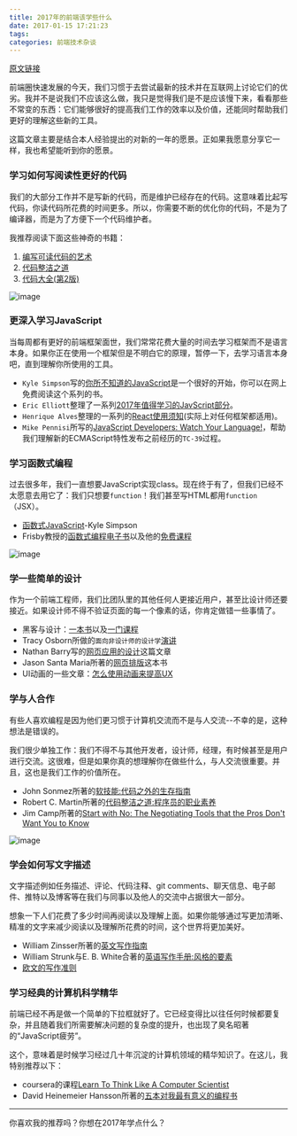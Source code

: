 ```yaml
---
title: 2017年的前端该学些什么
date: 2017-01-15 17:21:23
tags:
categories: 前端技术杂谈
---
```

<!--
@Author: Matthew Ge <geyuanjun>
@Date:   2017-01-08 12:58:59
@Email:  geyuanjun.sh@superjia.com
@Last modified by:   geyuanjun
@Last modified time: 2017-01-08 13:30:25
-->

[原文链接](https://medium.com/@sapegin/what-to-learn-in-2017-if-youre-a-frontend-developer-b6cfef46effd#.y2041qa6a)

前端圈快速发展的今天，我们习惯于去尝试最新的技术并在互联网上讨论它们的优劣。我并不是说我们不应该这么做，我只是觉得我们是不是应该慢下来，看看那些不常变的东西：它们能够很好的提高我们工作的效率以及价值，还能同时帮助我们更好的理解这些新的工具。

这篇文章主要是结合本人经验提出的对新的一年的愿景。正如果我愿意分享它一样，我也希望能听到你的愿景。

### 学习如何写阅读性更好的代码
我们的大部分工作并不是写新的代码，而是维护已经存在的代码。这意味着比起写代码，你读代码所花费的时间更多。所以，你需要不断的优化你的代码，不是为了编译器，而是为了方便下一个代码维护者。

我推荐阅读下面这些神奇的书籍：
1. [编写可读代码的艺术](https://www.amazon.cn/dp/B00E593N1U/ref=sr_1_1?ie=UTF8&qid=1483853472&sr=8-1&keywords=The+Art+of+Readable+Code)
2. [代码整洁之道](https://www.amazon.cn/%E4%BB%A3%E7%A0%81%E6%95%B4%E6%B4%81%E4%B9%8B%E9%81%93-%E9%A9%AC%E4%B8%81/dp/B0031M9GHC/ref=sr_1_1?ie=UTF8&qid=1483853395&sr=8-1&keywords=%E4%BB%A3%E7%A0%81%E4%B9%8B%E9%81%93)
3. [代码大全(第2版)](https://www.amazon.cn/%E4%BB%A3%E7%A0%81%E5%A4%A7%E5%85%A8-%E5%8F%B2%E8%92%82%E5%A4%AB%E2%80%A2%E8%BF%88%E5%85%8B%E5%BA%B7%E5%A5%88%E5%B0%94/dp/B0061XKRXA/ref=sr_1_1?ie=UTF8&qid=1483853520&sr=8-1&keywords=Code+Complete)

![image](https://cdn-images-1.medium.com/max/1000/1*YQGwR6skf705fovSLCbmXQ.jpeg)

### 更深入学习JavaScript
当每周都有更好的前端框架面世，我们常常花费大量的时间去学习框架而不是语言本身。如果你正在使用一个框架但是不明白它的原理，暂停一下，去学习语言本身吧，直到理解你所使用的工具。

- `Kyle Simpson`写的[你所不知道的JavaScript](https://github.com/getify/You-Dont-Know-JS)是一个很好的开始，你可以在网上免费阅读这个系列的书。
- `Eric Elliott`整理了一系列[2017年值得学习的JavScript部分](https://medium.com/javascript-scene/top-javascript-frameworks-topics-to-learn-in-2017-700a397b711#.kfur5n5sh)。
- `Henrique Alves`整理的一系列的[React使用须知](http://alves.im/blog/before-dive-into-react.html)(实际上对任何框架都适用)。
- `Mike Pennisi`所写的[JavaScript Developers: Watch Your Language!](https://bocoup.com/weblog/javascript-developers-watch-your-language)，帮助我们理解新的ECMAScript特性发布之前经历的`TC-39`过程。

### 学习函数式编程
过去很多年，我们一直想要JavaScript实现class。现在终于有了，但我们已经不太愿意去用它了：我们只想要`function`！我们甚至写HTML都用`function`（JSX）。
- [函数式JavaScript](https://github.com/getify/Functional-Light-JS)-Kyle Simpson
- Frisby教授的[函数式编程电子书](https://github.com/MostlyAdequate/mostly-adequate-guide)以及他的[免费课程](https://egghead.io/courses/professor-frisby-introduces-composable-functional-javascript)

![image](https://cdn-images-1.medium.com/max/1000/1*Helkj3sq3oVOc-dtjRgrYQ.jpeg)

### 学一些简单的设计
作为一个前端工程师，我们比团队里的其他任何人更接近用户，甚至比设计师还要接近。如果设计师不得不验证页面的每一个像素的话，你肯定做错一些事情了。
- 黑客与设计：[一本书](https://www.amazon.cn/%E9%BB%91%E5%AE%A2%E4%B8%8E%E8%AE%BE%E8%AE%A1-%E5%89%96%E6%9E%90%E8%AE%BE%E8%AE%A1%E4%B9%8B%E7%BE%8E%E7%9A%84%E7%A7%98%E5%AF%86-%E7%BE%8E-David-Kadavy/dp/B015316YEQ/ref=sr_1_1?ie=UTF8&qid=1483857096&sr=8-1&keywords=Design+for+Hackers)以及[一门课程](http://designforhackers.com/)
- Tracy Osborn所做的`面向非设计师的设计学`[演讲](https://www.youtube.com/watch?v=ZbrzdMaumNk&feature=youtu.be)
- Nathan Barry写的[网页应用的设计](http://nathanbarry.com/webapps/)这篇文章
- Jason Santa Maria所著的[网页排版](https://abookapart.com/products/on-web-typography)这本书
- UI动画的一些文章：[怎么使用动画来提高UX](http://babich.biz/how-to-use-animation-to-improve-ux/)

### 学与人合作

有些人喜欢编程是因为他们更习惯于计算机交流而不是与人交流--不幸的是，这种想法是错误的。

我们很少单独工作：我们不得不与其他开发者，设计师，经理，有时候甚至是用户进行交流。这很难，但是如果你真的想理解你在做些什么，与人交流很重要。并且，这也是我们工作的价值所在。

- John Sonmez所著的[软技能:代码之外的生存指南](https://www.amazon.cn/%E8%BD%AF%E6%8A%80%E8%83%BD-%E4%BB%A3%E7%A0%81%E4%B9%8B%E5%A4%96%E7%9A%84%E7%94%9F%E5%AD%98%E6%8C%87%E5%8D%97-%E7%BA%A6%E7%BF%B0%C2%B7Z-%E6%A3%AE%E6%A2%85%E5%85%B9/dp/B01IB086H4/ref=sr_1_1?ie=UTF8&qid=1483867234&sr=8-1&keywords=%E8%BD%AF%E6%8A%80%E8%83%BD)
- Robert C. Martin所著的[代码整洁之道:程序员的职业素养](https://www.amazon.cn/%E4%BB%A3%E7%A0%81%E6%95%B4%E6%B4%81%E4%B9%8B%E9%81%93-%E7%A8%8B%E5%BA%8F%E5%91%98%E7%9A%84%E8%81%8C%E4%B8%9A%E7%B4%A0%E5%85%BB-%E7%BD%97%E4%BC%AF%E7%89%B9%C2%B7C-%E9%A9%AC%E4%B8%81/dp/B01LZJ8L9J/ref=sr_1_2?ie=UTF8&qid=1483838514&sr=8-2&keywords=the+clean+code)
-  Jim Camp所著的[Start with No: The Negotiating Tools that the Pros Don't Want You to Know](https://www.amazon.cn/dp/B003EY7JEE/ref=sr_1_1?ie=UTF8&qid=1483867429&sr=8-1&keywords=Start+with+No)

![image](https://cdn-images-1.medium.com/max/1000/1*zv6BXllLujNl-vDqkXQMqw.jpeg)

### 学会如何写文字描述
文字描述例如任务描述、评论、代码注释、git comments、聊天信息、电子邮件、推特以及博客等在我们与同事以及他人的交流中占据很大一部分。

想象一下人们花费了多少时间再阅读以及理解上面。如果你能够通过写更加清晰、精准的文字来减少阅读以及理解所花费的时间，这个世界将更加美好。

- William Zinsser所著的[英文写作指南](https://www.amazon.cn/On-Writing-Well-%E5%A4%96%E6%96%87%E5%8E%9F%E7%89%88%E4%B9%A6%E4%BD%9C%E6%96%87-%E8%8B%B1%E6%96%87%E5%86%99%E4%BD%9C%E6%8C%87%E5%8D%97-2016%E6%96%B0%E7%89%88-%E5%A8%81%E5%BB%89%C2%B7%E6%B4%A5%E7%91%9F/dp/B01GFZIFGO/ref=sr_1_2?ie=UTF8&qid=1483868563&sr=8-2&keywords=On+Writing+Well)
- William Strunk与E. B. White合著的[英语写作手册:风格的要素](https://www.amazon.cn/%E8%8B%B1%E8%AF%AD%E5%86%99%E4%BD%9C%E6%89%8B%E5%86%8C-%E9%A3%8E%E6%A0%BC%E7%9A%84%E8%A6%81%E7%B4%A0-%E5%A8%81%E5%BB%89%C2%B7%E6%96%AF%E7%89%B9%E4%BC%A6%E5%85%8B/dp/B01M59NZUB/ref=sr_1_3?ie=UTF8&qid=1483868814&sr=8-3&keywords=The+Elements+of+Style)
- [欧文的写作准则](http://www.economist.com/blogs/prospero/2013/07/george-orwell-writing)

### 学习经典的计算机科学精华
前端已经不再是做一个简单的下拉框就好了。它已经变得比以往任何时候都要复杂，并且随着我们所需要解决问题的复杂度的提升，也出现了臭名昭著的“JavaScript疲劳”。

这个，意味着是时候学习经过几十年沉淀的计算机领域的精华知识了。在这儿，我特别推荐以下：
- coursera的课程[Learn To Think Like A Computer Scientist](https://www.coursera.org/specializations/algorithms)
- David Heinemeier Hansson所著的[五本对我最有意义的编程书](https://signalvnoise.com/posts/3375-the-five-programming-books-that-meant-most-to-me)


-----

你喜欢我的推荐吗？你想在2017年学点什么？
